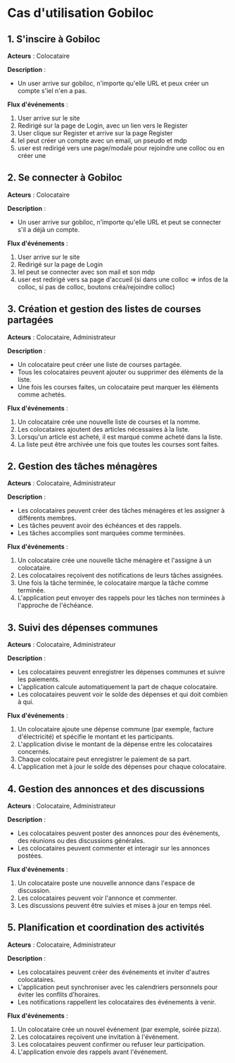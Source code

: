 # Cas d'utilisation Gobiloc

## 1. S'inscire à Gobiloc
**Acteurs** : Colocataire

**Description** :
- Un user arrive sur gobiloc, n'importe qu'elle URL et peux créer un compte s'iel n'en a pas.

**Flux d'événements** :
1. User arrive sur le site
2. Redirigé sur la page de Login, avec un lien vers le Register
3. User clique sur Register et arrive sur la page Register
4. Iel peut créer un compte avec un email, un pseudo et mdp
5. user est redirigé vers une page/modale pour rejoindre une colloc ou en créer une

## 2. Se connecter à Gobiloc
**Acteurs** : Colocataire

**Description** :
- Un user arrive sur gobiloc, n'importe qu'elle URL et peut se connecter s'il a déjà un compte.

**Flux d'événements** :
1. User arrive sur le site
2. Redirigé sur la page de Login
3. Iel peut se connecter avec son mail et son mdp
4. user est redirigé vers sa page d'accueil (si dans une colloc => infos de la colloc, si pas de colloc, boutons créa/rejoindre colloc)



## 3. Création et gestion des listes de courses partagées

**Acteurs** : Colocataire, Administrateur

**Description** :
- Un colocataire peut créer une liste de courses partagée.
- Tous les colocataires peuvent ajouter ou supprimer des éléments de la liste.
- Une fois les courses faites, un colocataire peut marquer les éléments comme achetés.

**Flux d'événements** :
1. Un colocataire crée une nouvelle liste de courses et la nomme.
2. Les colocataires ajoutent des articles nécessaires à la liste.
3. Lorsqu'un article est acheté, il est marqué comme acheté dans la liste.
4. La liste peut être archivée une fois que toutes les courses sont faites.

## 2. Gestion des tâches ménagères

**Acteurs** : Colocataire, Administrateur

**Description** :
- Les colocataires peuvent créer des tâches ménagères et les assigner à différents membres.
- Les tâches peuvent avoir des échéances et des rappels.
- Les tâches accomplies sont marquées comme terminées.

**Flux d'événements** :
1. Un colocataire crée une nouvelle tâche ménagère et l'assigne à un colocataire.
2. Les colocataires reçoivent des notifications de leurs tâches assignées.
3. Une fois la tâche terminée, le colocataire marque la tâche comme terminée.
4. L'application peut envoyer des rappels pour les tâches non terminées à l'approche de l'échéance.

## 3. Suivi des dépenses communes

**Acteurs** : Colocataire, Administrateur

**Description** :
- Les colocataires peuvent enregistrer les dépenses communes et suivre les paiements.
- L'application calcule automatiquement la part de chaque colocataire.
- Les colocataires peuvent voir le solde des dépenses et qui doit combien à qui.

**Flux d'événements** :
1. Un colocataire ajoute une dépense commune (par exemple, facture d'électricité) et spécifie le montant et les participants.
2. L'application divise le montant de la dépense entre les colocataires concernés.
3. Chaque colocataire peut enregistrer le paiement de sa part.
4. L'application met à jour le solde des dépenses pour chaque colocataire.

## 4. Gestion des annonces et des discussions

**Acteurs** : Colocataire, Administrateur

**Description** :
- Les colocataires peuvent poster des annonces pour des événements, des réunions ou des discussions générales.
- Les colocataires peuvent commenter et interagir sur les annonces postées.

**Flux d'événements** :
1. Un colocataire poste une nouvelle annonce dans l'espace de discussion.
2. Les colocataires peuvent voir l'annonce et commenter.
3. Les discussions peuvent être suivies et mises à jour en temps réel.

## 5. Planification et coordination des activités

**Acteurs** : Colocataire, Administrateur

**Description** :
- Les colocataires peuvent créer des événements et inviter d'autres colocataires.
- L'application peut synchroniser avec les calendriers personnels pour éviter les conflits d'horaires.
- Les notifications rappellent les colocataires des événements à venir.

**Flux d'événements** :
1. Un colocataire crée un nouvel événement (par exemple, soirée pizza).
2. Les colocataires reçoivent une invitation à l'événement.
3. Les colocataires peuvent confirmer ou refuser leur participation.
4. L'application envoie des rappels avant l'événement.
